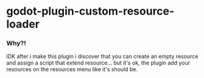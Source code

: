 # godot-plugin-custom-resource-loader


### Why?! 
IDK after i make this plugin i discover that you can create an empty resource and assign a script that extend resource... 
but it's ok, the plugin add your resources on the resources menu like it's should be.
